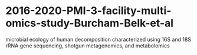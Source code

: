 # 2016-2020-PMI-3-facility-multi-omics-study-Burcham-Belk-et-al
microbial ecology of human decomposition characterized using 16S and 18S rRNA gene sequencing, shotgun metagenomics, and metabolomics
